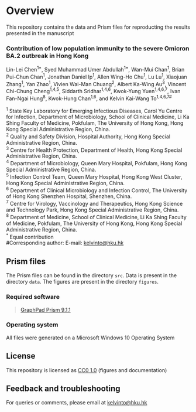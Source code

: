 # Overview

This repository contains the data and Prism files for reproducting the results presented in the manuscript

### Contribution of low population immunity to the severe Omicron BA.2 outbreak in Hong Kong
Lin-Lei Chen<sup>1\*</sup>, Syed Muhammad Umer Abdullah<sup>1\*</sup>, Wan-Mui Chan<sup>1</sup>, Brian Pui-Chun Chan<sup>1</sup>, Jonathan Daniel Ip<sup>1</sup>, Allen Wing-Ho Chu<sup>1</sup>, Lu Lu<sup>1</sup>, Xiaojuan Zhang<sup>1</sup>, Yan Zhao<sup>1</sup>, Vivien Wai-Man Chuang<sup>2</sup>, Albert Ka-Wing Au<sup>3</sup>, Vincent Chi-Chung Cheng<sup>1,4,5</sup>, Siddarth Sridhar<sup>1,4,6</sup>, Kwok-Yung Yuen<sup>1,4,6,7</sup>, Ivan Fan-Ngai Hung<sup>8</sup>, Kwok-Hung Chan<sup>1,6</sup>, and Kelvin Kai-Wang To<sup>1,4,6,7\#</sup>

<sup>1</sup> State Key Laboratory for Emerging Infectious Diseases, Carol Yu Centre for Infection, Department of Microbiology, School of Clinical Medicine, Li Ka Shing Faculty of Medicine, Pokfulam, The University of Hong Kong, Hong Kong Special Administrative Region, China.  
<sup>2</sup> Quality and Safety Division, Hospital Authority, Hong Kong Special Administrative Region, China.  
<sup>3</sup> Centre for Health Protection, Department of Health, Hong Kong Special Administrative Region, China.  
<sup>4</sup> Department of Microbiology, Queen Mary Hospital, Pokfulam, Hong Kong Special Administrative Region, China.  
<sup>5</sup> Infection Control Team, Queen Mary Hospital, Hong Kong West Cluster, Hong Kong Special Administrative Region, China.  
<sup>6</sup> Department of Clinical Microbiology and Infection Control, The University of Hong Kong Shenzhen Hospital, Shenzhen, China.  
<sup>7</sup> Centre for Virology, Vaccinology and Therapeutics, Hong Kong Science and Technology Park, Hong Kong Special Administrative Region, China.  
<sup>8</sup> Department of Medicine, School of Clinical Medicine, Li Ka Shing Faculty of Medicine, Pokfulam, The University of Hong Kong, Hong Kong Special Administrative Region, China.  
<sup>*</sup> Equal contribution  
\#Corresponding author: E-mail: [kelvinto@hku.hk](mailto:kelvinto@hku.hk)  

## Prism files

The Prism files can be found in the directory `src`. Data is present in the directory `data`. The figures are present in the directory `figures`.

### Required software

> [GraphPad Prism 9.1.1](https://www.graphpad.com/scientific-software/prism/) 

### Operating system
All files were generated on a Microsoft Windows 10 Operating System

## License
This repository is licensed as [CC0 1.0](https://github.com/SMUAbdullah/paper-Omicron-BA.2-outbreak-Hong-Kong/blob/master/LICENSE-CC0) (figures and documentation)

## Feedback and troubleshooting

For queries or comments, please email at [kelvinto@hku.hk](mailto:kelvinto@hku.hk)
